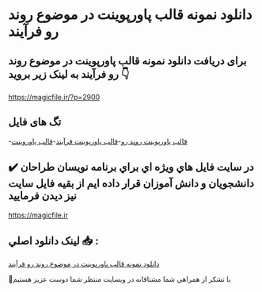 # دانلود نمونه قالب پاورپوینت در موضوع روند رو فرآیند

## برای دریافت دانلود نمونه قالب پاورپوینت در موضوع روند رو فرآیند به لینک زیر بروید 👇

https://magicfile.ir/?p=2900

## تگ های فایل

-[قالب پاورپوینت روند رو](https://magicfile.ir/product/%d9%86%d9%85%d9%88%d9%86%d9%87-%d9%82%d8%a7%d9%84%d8%a8-%d9%be%d8%a7%d9%88%d8%b1%d9%be%d9%88%db%8c%d9%86%d8%aa-%d8%af%d8%b1-%d9%85%d9%88%d8%b6%d9%88%d8%b9-%d8%b1%d9%88%d9%86%d8%af-%d8%b1%d9%88%d9%81%d8%b1%d8%a2%db%8c%d9%86%d8%af/)-[قالب پاورپوینت فرآیند](https://magicfile.ir/product/%d9%86%d9%85%d9%88%d9%86%d9%87-%d9%82%d8%a7%d9%84%d8%a8-%d9%be%d8%a7%d9%88%d8%b1%d9%be%d9%88%db%8c%d9%86%d8%aa-%d8%af%d8%b1-%d9%85%d9%88%d8%b6%d9%88%d8%b9-%d8%b1%d9%88%d9%86%d8%af-%d8%b1%d9%88%d9%81%d8%b1%d8%a2%db%8c%d9%86%d8%af/)-[قالب پاوروینت](https://magicfile.ir/product/%d9%86%d9%85%d9%88%d9%86%d9%87-%d9%82%d8%a7%d9%84%d8%a8-%d9%be%d8%a7%d9%88%d8%b1%d9%be%d9%88%db%8c%d9%86%d8%aa-%d8%af%d8%b1-%d9%85%d9%88%d8%b6%d9%88%d8%b9-%d8%b1%d9%88%d9%86%d8%af-%d8%b1%d9%88%d9%81%d8%b1%d8%a2%db%8c%d9%86%d8%af/)

## ✔️ در سايت فايل هاي ويژه اي براي برنامه نويسان طراحان دانشجويان و دانش آموزان قرار داده ايم از بقيه فايل سايت نيز ديدن فرماييد

https://magicfile.ir


## لينک دانلود اصلي 📥 :

[دانلود نمونه قالب پاورپوینت در موضوع روند رو فرآیند](https://magicfile.ir/product/%d9%86%d9%85%d9%88%d9%86%d9%87-%d9%82%d8%a7%d9%84%d8%a8-%d9%be%d8%a7%d9%88%d8%b1%d9%be%d9%88%db%8c%d9%86%d8%aa-%d8%af%d8%b1-%d9%85%d9%88%d8%b6%d9%88%d8%b9-%d8%b1%d9%88%d9%86%d8%af-%d8%b1%d9%88%d9%81%d8%b1%d8%a2%db%8c%d9%86%d8%af/) 


🙏با تشکر از همراهي شما مشتاقانه در وبسایت منتظر شما دوست عزیز هستیم

